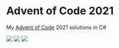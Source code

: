 # Advent of Code 2021

My [Advent of Code](https://adventofcode.com/2021) 2021 solutions in C#

![](https://img.shields.io/badge/day%20📅-14-blue) ![](https://img.shields.io/badge/stars%20⭐-28-yellow) ![](https://img.shields.io/badge/days%20completed-14-red)	
